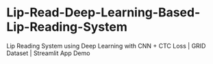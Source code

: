 # Lip-Read-Deep-Learning-Based-Lip-Reading-System
Lip Reading System using Deep Learning with CNN + CTC Loss | GRID Dataset | Streamlit App Demo
